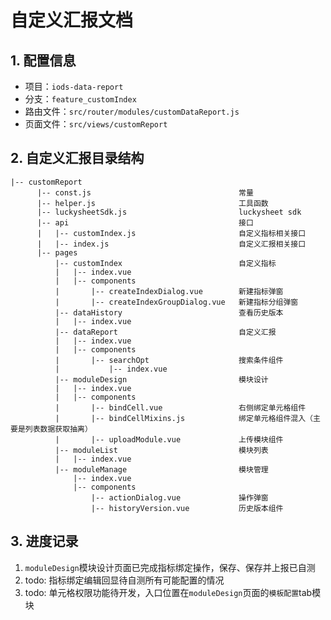 # 自定义汇报文档

## 1. 配置信息

+ 项目：`iods-data-report`
+ 分支：`feature_customIndex`
+ 路由文件：`src/router/modules/customDataReport.js`
+ 页面文件：`src/views/customReport`

## 2. 自定义汇报目录结构

```text
|-- customReport
      |-- const.js                                 常量
      |-- helper.js                                工具函数
      |-- luckysheetSdk.js                         luckysheet sdk
      |-- api                                      接口
      |   |-- customIndex.js                       自定义指标相关接口
      |   |-- index.js                             自定义汇报相关接口
      |-- pages
          |-- customIndex                          自定义指标
          |   |-- index.vue
          |   |-- components
          |       |-- createIndexDialog.vue        新建指标弹窗
          |       |-- createIndexGroupDialog.vue   新建指标分组弹窗
          |-- dataHistory                          查看历史版本
          |   |-- index.vue
          |-- dataReport                           自定义汇报
          |   |-- index.vue
          |   |-- components
          |       |-- searchOpt                    搜索条件组件
          |           |-- index.vue
          |-- moduleDesign                         模块设计
          |   |-- index.vue
          |   |-- components
          |       |-- bindCell.vue                 右侧绑定单元格组件
          |       |-- bindCellMixins.js            绑定单元格组件混入（主要是列表数据获取抽离）
          |       |-- uploadModule.vue             上传模块组件
          |-- moduleList                           模块列表
          |   |-- index.vue
          |-- moduleManage                         模块管理
              |-- index.vue
              |-- components
                  |-- actionDialog.vue             操作弹窗
                  |-- historyVersion.vue           历史版本组件
```

## 3. 进度记录

1. `moduleDesign`模块设计页面已完成指标绑定操作，保存、保存并上报已自测
2. todo: 指标绑定编辑回显待自测所有可能配置的情况
3. todo: 单元格权限功能待开发，入口位置在`moduleDesign`页面的`模板配置`tab模块
